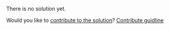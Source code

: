 
There is no solution yet.

Would you like to [contribute to the solution](https://github.com/BFEdev/BFE.dev-solutions/blob/main/quiz/async-await_en.md)? [Contribute guidline](https://github.com/BFEdev/BFE.dev-solutions#how-to-contribute)
